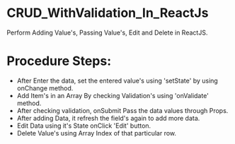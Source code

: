 # CRUD_WithValidation_In_ReactJs
Perform Adding Value's, Passing Value's, Edit and Delete in ReactJS.

# Procedure Steps:
* After Enter the data, set the entered value's using 'setState' by using onChange method.
* Add Item's in an Array By checking Validation's using 'onValidate' method.
* After checking validation, onSubmit Pass the data values through Props.
* After adding Data, it refresh the field's again to add more data.
* Edit Data using it's State onClick 'Edit' button. 
* Delete Value's using Array Index of that particular row.
